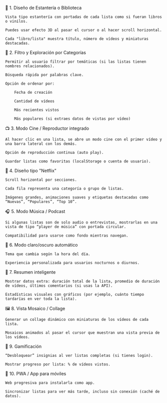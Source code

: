 🎨 1. Diseño de Estantería o Biblioteca

    Vista tipo estantería con portadas de cada lista como si fueran libros o vinilos.

    Puedes usar efecto 3D al pasar el cursor o al hacer scroll horizontal.

    Cada "libro/lista" muestra título, número de vídeos y miniaturas destacadas.

🧭 2. Filtro y Exploración por Categorías

    Permitir al usuario filtrar por temáticas (si las listas tienen nombres relacionados).

    Búsqueda rápida por palabras clave.

    Opción de ordenar por:

        Fecha de creación

        Cantidad de vídeos

        Más recientes vistos

        Más populares (si extraes datos de vistas por vídeo)

📺 3. Modo Cine / Reproductor integrado

    Al hacer clic en una lista, se abre un modo cine con el primer vídeo y una barra lateral con los demás.

    Opción de reproducción continua (auto play).

    Guardar listas como favoritas (localStorage o cuenta de usuario).

🎨 4. Diseño tipo "Netflix"

    Scroll horizontal por secciones.

    Cada fila representa una categoría o grupo de listas.

    Imágenes grandes, animaciones suaves y etiquetas destacadas como “Nuevas”, “Populares”, “Top 10”.

🎧 5. Modo Música / Podcast

    Si algunas listas son de solo audio o entrevistas, mostrarlas en una vista de tipo “player de música” con portada circular.

    Compatibilidad para usarse como fondo mientras navegan.

🌙 6. Modo claro/oscuro automático

    Tema que cambia según la hora del día.

    Experiencia personalizada para usuarios nocturnos o diurnos.

🧠 7. Resumen inteligente

    Mostrar datos extra: duración total de la lista, promedio de duración de vídeos, últimos comentarios (si usas la API).

    Estadísticas visuales con gráficos (por ejemplo, cuánto tiempo tardarías en ver toda la lista).

🖼️ 8. Vista Mosaico / Collage

    Generar un collage dinámico con miniaturas de los vídeos de cada lista.

    Mosaicos animados al pasar el cursor que muestran una vista previa de los vídeos.

🧩 9. Gamificación

    “Desbloquear” insignias al ver listas completas (si tienes login).

    Mostrar progreso por lista: % de vídeos vistos.

📱 10. PWA / App para móviles

    Web progresiva para instalarla como app.

    Sincronizar listas para ver más tarde, incluso sin conexión (caché de datos).